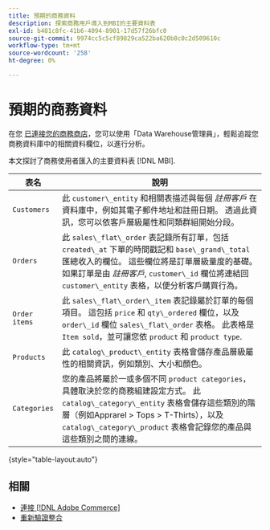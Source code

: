 ```yaml
---
title: 預期的商務資料
description: 探索商務用戶導入到MBI的主要資料表
exl-id: b481c8fc-41b6-4094-8901-17d57f26bfc0
source-git-commit: 9974cc5c5cf89829ca522ba620b8c0c2d509610c
workflow-type: tm+mt
source-wordcount: '258'
ht-degree: 0%

---
```


# 預期的商務資料

在您 [已連接您的商務商店](../../../data-analyst/importing-data/integrations/magento.md)，您可以使用「Data Warehouse管理員」，輕鬆追蹤您商務資料庫中的相關資料欄位，以進行分析。

本文探討了商務使用者匯入的主要資料表 [!DNL MBI].

| **表名** | **說明** |
|-----|-----|
| `Customers` | 此 `customer\_entity` 和相關表描述與每個 *註冊客戶* 在資料庫中，例如其電子郵件地址和註冊日期。 透過此資訊，您可以依客戶層級屬性和同類群組開始分段。 |
| `Orders` | 此 `sales\_flat\_order` 表記錄所有訂單，包括 `created\_at` 下單的時間戳記和 `base\_grand\_total` 匯總收入的欄位。 這些欄位將是訂單層級量度的基礎。 如果訂單是由 *註冊客戶*, `customer\_id` 欄位將連結回  `customer\_entity` 表格，以便分析客戶購買行為。 |
| `Order items` | 此 `sales\_flat\_order\_item` 表記錄屬於訂單的每個項目。 這包括 `price` 和 `qty\_ordered` 欄位，以及 `order\_id` 欄位 `sales\_flat\_order` 表格。 此表格是 `Item sold`，並可讓您依 `product` 和 `product type`. |
| `Products` | 此 `catalog\_product\_entity` 表格會儲存產品層級屬性的相關資訊，例如類別、大小和顏色。 |
| `Categories` | 您的產品將屬於一或多個不同 `product categories`，具體取決於您的商務組建設定方式。 此 `catalog\_category\_entity` 表格會儲存這些類別的階層（例如Apprarel > Tops > T-Thirts），以及 `catalog\_category\_product` 表格會記錄您的產品與這些類別之間的連線。 |

{style=&quot;table-layout:auto&quot;}

## 相關

* [連接 [!DNL Adobe Commerce]](../integrations/magento.md)
* [重新驗證整合](https://experienceleague.adobe.com/docs/commerce-knowledge-base/kb/how-to/mbi-reauthenticating-integrations.html?lang=en)
